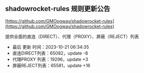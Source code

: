 ## shadowrocket-rules 规则更新公告

[https://github.com/GMOogway/shadowrocket-rules](https://github.com/GMOogway/shadowrocket-rules)

提供全面的直连（DIRECT）、代理（PROXY）、屏蔽（REJECT）列表
- 最后 更新 时间：2023-10-21 06:34:35
- 直连DIRECT列表：65082，update -8
- 代理PROXY 列表：19296，update +3
- 屏蔽REJECT列表：65581，update +16